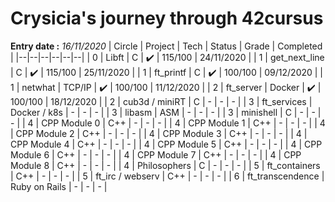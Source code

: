 # Crysicia's journey through 42cursus
**Entry date :** *16/11/2020*
| Circle | Project | Tech | Status | Grade | Completed |
|--|--|--|--|--|--|
| 0 | Libft | C | ✔️ | 115/100 | 24/11/2020 |
| 1 | get_next_line | C | ✔️ | 115/100 | 25/11/2020 |
| 1 | ft_printf | C | ✔️ | 100/100 | 09/12/2020 |
| 1 | netwhat | TCP/IP | ✔️ | 100/100 | 11/12/2020 |
| 2 | ft_server | Docker | ✔️ | 100/100 | 18/12/2020 |
| 2 | cub3d / miniRT | C | - | - | - |
| 3 | ft_services | Docker / k8s | - | - | - |
| 3 | libasm | ASM | - | - | - |
| 3 | minishell | C | - | - | - |
| 4 | CPP Module 0 | C++ | - | - | - |
| 4 | CPP Module 1 | C++ | - | - | - |
| 4 | CPP Module 2 | C++ | - | - | - |
| 4 | CPP Module 3 | C++ | - | - | - |
| 4 | CPP Module 4 | C++ | - | - | - |
| 4 | CPP Module 5 | C++ | - | - | - |
| 4 | CPP Module 6 | C++ | - | - | - |
| 4 | CPP Module 7 | C++ | - | - | - |
| 4 | CPP Module 8 | C++ | - | - | - |
| 4 | Philosophers | C | - | - | - |
| 5 | ft_containers | C++ | - | - | - |
| 5 | ft_irc / webserv | C++ | - | - | - |
| 6 | ft_transcendence | Ruby on Rails | - | - | - |
